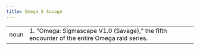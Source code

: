 ```yaml
---
title: Omega 5 Savage
---
```

| | |
| --- | --- |
| noun | 1.  	"Omega: Sigmascape V1.0 (Savage)," the fifth encounter of the entire Omega raid series.	|
